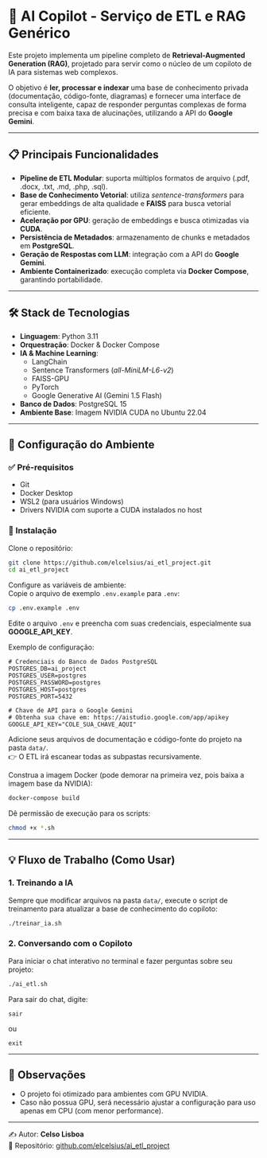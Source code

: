 # 🤖 AI Copilot - Serviço de ETL e RAG Genérico

Este projeto implementa um pipeline completo de **Retrieval-Augmented Generation (RAG)**, projetado para servir como o núcleo de um copiloto de IA para sistemas web complexos.

O objetivo é **ler, processar e indexar** uma base de conhecimento privada (documentação, código-fonte, diagramas) e fornecer uma interface de consulta inteligente, capaz de responder perguntas complexas de forma precisa e com baixa taxa de alucinações, utilizando a API do **Google Gemini**.

---

## 📋 Principais Funcionalidades
- **Pipeline de ETL Modular**: suporta múltiplos formatos de arquivo (.pdf, .docx, .txt, .md, .php, .sql).
- **Base de Conhecimento Vetorial**: utiliza *sentence-transformers* para gerar embeddings de alta qualidade e **FAISS** para busca vetorial eficiente.
- **Aceleração por GPU**: geração de embeddings e busca otimizadas via **CUDA**.
- **Persistência de Metadados**: armazenamento de chunks e metadados em **PostgreSQL**.
- **Geração de Respostas com LLM**: integração com a API do **Google Gemini**.
- **Ambiente Containerizado**: execução completa via **Docker Compose**, garantindo portabilidade.

---

## 🛠️ Stack de Tecnologias
- **Linguagem**: Python 3.11  
- **Orquestração**: Docker & Docker Compose  
- **IA & Machine Learning**:  
  - LangChain  
  - Sentence Transformers (*all-MiniLM-L6-v2*)  
  - FAISS-GPU  
  - PyTorch  
  - Google Generative AI (Gemini 1.5 Flash)  
- **Banco de Dados**: PostgreSQL 15  
- **Ambiente Base**: Imagem NVIDIA CUDA no Ubuntu 22.04  

---

## 🚀 Configuração do Ambiente

### ✅ Pré-requisitos
- Git  
- Docker Desktop  
- WSL2 (para usuários Windows)  
- Drivers NVIDIA com suporte a CUDA instalados no host  

### 🔧 Instalação

Clone o repositório:
```bash
git clone https://github.com/elcelsius/ai_etl_project.git
cd ai_etl_project
```

Configure as variáveis de ambiente:  
Copie o arquivo de exemplo `.env.example` para `.env`:
```bash
cp .env.example .env
```

Edite o arquivo `.env` e preencha com suas credenciais, especialmente sua **GOOGLE_API_KEY**.  

Exemplo de configuração:

```dotenv
# Credenciais do Banco de Dados PostgreSQL
POSTGRES_DB=ai_project
POSTGRES_USER=postgres
POSTGRES_PASSWORD=postgres
POSTGRES_HOST=postgres
POSTGRES_PORT=5432

# Chave de API para o Google Gemini
# Obtenha sua chave em: https://aistudio.google.com/app/apikey
GOOGLE_API_KEY="COLE_SUA_CHAVE_AQUI"
```

Adicione seus arquivos de documentação e código-fonte do projeto na pasta `data/`.  
👉 O ETL irá escanear todas as subpastas recursivamente.  

Construa a imagem Docker (pode demorar na primeira vez, pois baixa a imagem base da NVIDIA):
```bash
docker-compose build
```

Dê permissão de execução para os scripts:
```bash
chmod +x *.sh
```

---

## 💡 Fluxo de Trabalho (Como Usar)

### 1. Treinando a IA
Sempre que modificar arquivos na pasta `data/`, execute o script de treinamento para atualizar a base de conhecimento do copiloto:
```bash
./treinar_ia.sh
```

### 2. Conversando com o Copiloto
Para iniciar o chat interativo no terminal e fazer perguntas sobre seu projeto:
```bash
./ai_etl.sh
```

Para sair do chat, digite:
```
sair
```
ou
```
exit
```

---

## 📌 Observações
- O projeto foi otimizado para ambientes com GPU NVIDIA.  
- Caso não possua GPU, será necessário ajustar a configuração para uso apenas em CPU (com menor performance).  

---

✍️ Autor: **Celso Lisboa**  
📎 Repositório: [github.com/elcelsius/ai_etl_project](https://github.com/elcelsius/ai_etl_project)  
